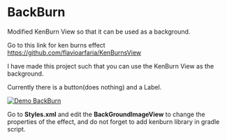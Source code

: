 # BackBurn
Modified KenBurn View so that it can be used as a background.

Go to this link for ken burns effect https://github.com/flavioarfaria/KenBurnsView

I have made this project such that you can use the KenBurn View as the background.

Currently there is a button(does nothing) and a Label.

[![Demo BackBurn](http://share.gifyoutube.com/yXO41W.gif)](https://www.youtube.com/watch?v=jZvBY1w15Zo&feature=youtu.be)

Go to **Styles.xml** and edit the **BackGroundImageView** to change the properties of the effect, and do not forget to add kenburn library in gradle script.
